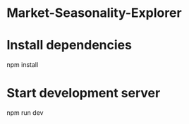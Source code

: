 # Market-Seasonality-Explorer

# Install dependencies

npm install

# Start development server

npm run dev
